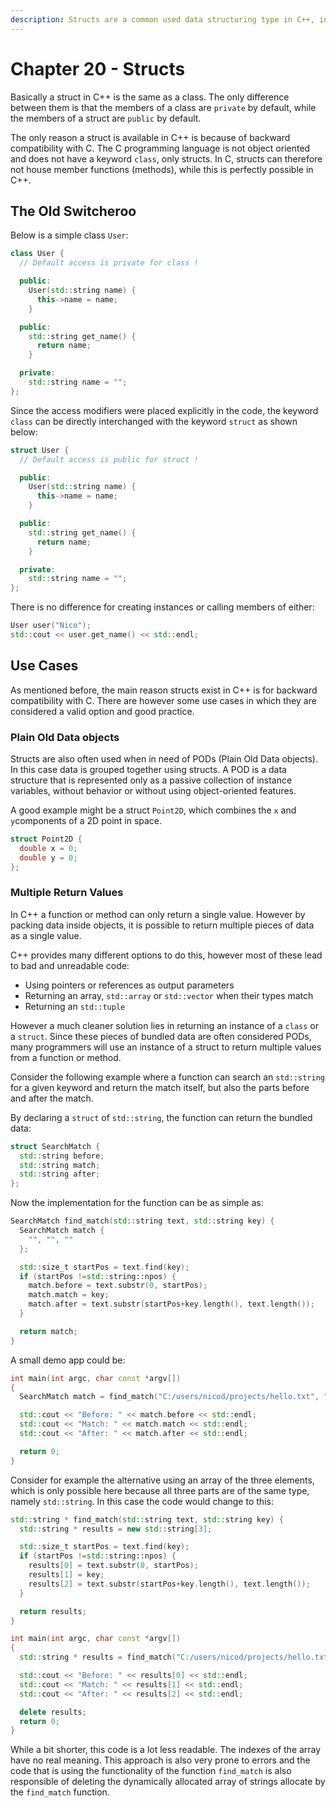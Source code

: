 ```yaml
---
description: Structs are a common used data structuring type in C++, inherited from C.
---
```


# Chapter 20 - Structs

Basically a struct in C++ is the same as a class. The only difference between them is that the members of a class are `private` by default, while the members of a struct are `public` by default.

The only reason a struct is available in C++ is because of backward compatibility with C. The C programming language is not object oriented and does not have a keyword `class`, only structs. In C, structs can therefore not house member functions (methods), while this is perfectly possible in C++.

## The Old Switcheroo

Below is a simple class `User`:

```c++
class User {
  // Default access is private for class !

  public:
    User(std::string name) {
      this->name = name;
    }

  public:
    std::string get_name() {
      return name;
    }

  private:
    std::string name = "";
};
```

Since the access modifiers were placed explicitly in the code, the keyword `class` can be directly interchanged with the keyword `struct` as shown below:

```c++
struct User {
  // Default access is public for struct !

  public:
    User(std::string name) {
      this->name = name;
    }

  public:
    std::string get_name() {
      return name;
    }

  private:
    std::string name = "";
};
```

There is no difference for creating instances or calling members of either:

```c++
User user("Nico");
std::cout << user.get_name() << std::endl;
```

## Use Cases

As mentioned before, the main reason structs exist in C++ is for backward compatibility with C. There are however some use cases in which they are considered a valid option and good practice.

### Plain Old Data objects

Structs are also often used when in need of PODs (Plain Old Data objects). In this case data is grouped together using structs. A POD is a data structure that is represented only as a passive collection of instance variables, without behavior or without using object-oriented features.

A good example might be a struct `Point2D`, which combines the `x` and `y`components of a 2D point in space.

```c++
struct Point2D {
  double x = 0;
  double y = 0;
};
```

### Multiple Return Values

In C++ a function or method can only return a single value. However by packing data inside objects, it is possible to return multiple pieces of data as a single value.

C++ provides many different options to do this, however most of these lead to bad and unreadable code:

* Using pointers or references as output parameters
* Returning an array, `std::array` or `std::vector` when their types match
* Returning an `std::tuple`

However a much cleaner solution lies in returning an instance of a `class` or a `struct`. Since these pieces of bundled data are often considered PODs, many programmers will use an instance of a struct to return multiple values from a function or method.

Consider the following example where a function can search an `std::string` for a given keyword and return the match itself, but also the parts before and after the match.

By declaring a `struct` of `std::string`, the function can return the bundled data:

```c++
struct SearchMatch {
  std::string before;
  std::string match;
  std::string after;
};
```

Now the implementation for the function can be as simple as:

```c++
SearchMatch find_match(std::string text, std::string key) {
  SearchMatch match {
    "", "", ""
  };

  std::size_t startPos = text.find(key);
  if (startPos !=std::string::npos) {
    match.before = text.substr(0, startPos);
    match.match = key;
    match.after = text.substr(startPos+key.length(), text.length());
  }

  return match;
}
```

A small demo app could be:

```c++
int main(int argc, char const *argv[])
{
  SearchMatch match = find_match("C:/users/nicod/projects/hello.txt", "users");

  std::cout << "Before: " << match.before << std::endl;
  std::cout << "Match: " << match.match << std::endl;
  std::cout << "After: " << match.after << std::endl;

  return 0;
}
```

Consider for example the alternative using an array of the three elements, which is only possible here because all three parts are of the same type, namely `std::string`. In this case the code would change to this:

```c++
std::string * find_match(std::string text, std::string key) {
  std::string * results = new std::string[3];

  std::size_t startPos = text.find(key);
  if (startPos !=std::string::npos) {
    results[0] = text.substr(0, startPos);
    results[1] = key;
    results[2] = text.substr(startPos+key.length(), text.length());
  }

  return results;
}

int main(int argc, char const *argv[])
{
  std::string * results = find_match("C:/users/nicod/projects/hello.txt", "users");

  std::cout << "Before: " << results[0] << std::endl;
  std::cout << "Match: " << results[1] << std::endl;
  std::cout << "After: " << results[2] << std::endl;

  delete results;
  return 0;
}
```

While a bit shorter, this code is a lot less readable. The indexes of the array have no real meaning. This approach is also very prone to errors and the code that is using the functionality of the function `find_match` is also responsible of deleting the dynamically allocated array of strings allocate by the `find_match` function.